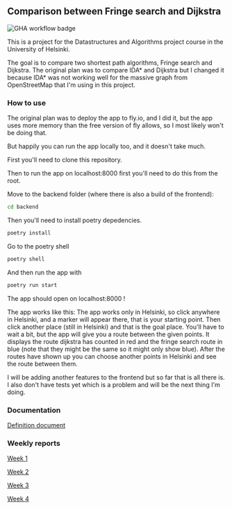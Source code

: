 ## Comparison between Fringe search and Dijkstra

![GHA workflow badge](https://github.com/roosahut/tiralabra/workflows/CI/badge.svg)

This is a project for the Datastructures and Algorithms project course in the University of Helsinki.

The goal is to compare two shortest path algorithms, Fringe search and Dijkstra. The original plan was to compare IDA* and Dijkstra but I changed it because IDA* was not working well for the massive graph from OpenStreetMap that I'm using in this project.

### How to use

The original plan was to deploy the app to fly.io, and I did it, but the app uses more memory than the free version of fly allows, so I most likely won't be doing that.

But happily you can run the app locally too, and it doesn't take much.

First you'll need to clone this repository.

Then to run the app on localhost:8000 first you'll need to do this from the root.

Move to the backend folder (where there is also a build of the frontend):
```bash
cd backend
```
Then you'll need to install poetry depedencies.
```bash
poetry install
```
Go to the poetry shell
```bash
poetry shell
```
And then run the app with
```bash
poetry run start
```
The app should open on localhost:8000 !

The app works like this:
The app works only in Helsinki, so click anywhere in Helsinki, and a marker will appear there, that is your starting point. Then click another place (still in Helsinki) and that is the goal place.
You'll have to wait a bit, but the app will give you a route between the given points. It displays the route dijkstra has counted in red and the fringe search route in blue (note that they might be the same so it might only show blue). 
After the routes have shown up you can choose another points in Helsinki and see the route between them.

I will be adding another features to the frontend but so far that is all there is.
I also don't have tests yet which is a problem and will be the next thing I'm doing.

### Documentation

[Definition document](https://github.com/roosahut/tiralabra/blob/main/documentation/definitiondocument.md)

### Weekly reports

[Week 1](https://github.com/roosahut/tiralabra/blob/main/documentation/weeklyreports/weeklyreport1.md)

[Week 2](https://github.com/roosahut/tiralabra/blob/main/documentation/weeklyreports/weeklyreport2.md)

[Week 3](https://github.com/roosahut/tiralabra/blob/main/documentation/weeklyreports/weeklyreport3.md)

[Week 4](https://github.com/roosahut/tiralabra/blob/main/documentation/weeklyreports/weeklyreport4.md)
